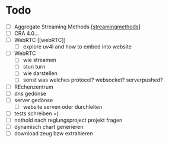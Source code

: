 # Todo

-   [ ] Aggregate Streaming Methods [[streamingmethods]]
-   [ ] CRA 4.0...
-   [ ] WebRTC [[webRTC]]
    -   [ ] explore uv4l and how to embed into website
-   [ ] WebRTC
    -   [ ] wie streamen
    -   [ ] stun turn
    -   [ ] wie darstellen
    -   [ ] sonst was welches protocol? websocket? serverpushed?
-   [ ] REchenzentrum
-   [ ] dns gedönse
-   [ ] server gedönse
    -   [ ] website serven oder durchleiten
-   [ ] tests schreiben =)
-   [ ] nothold nach reglungsproject projekt fragen
-   [ ] dynamisch chart generieren
-   [ ] download zeug bzw extrahieren

[//begin]: # "Autogenerated link references for markdown compatibility"
[streamingmethods]: streamingmethods "Streaming Methods"
[//end]: # "Autogenerated link references"
